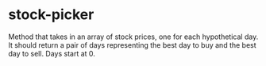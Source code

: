 # stock-picker
Method that takes in an array of stock prices, one for each hypothetical day. It should return a pair of days representing the best day to buy and the best day to sell. Days start at 0.
